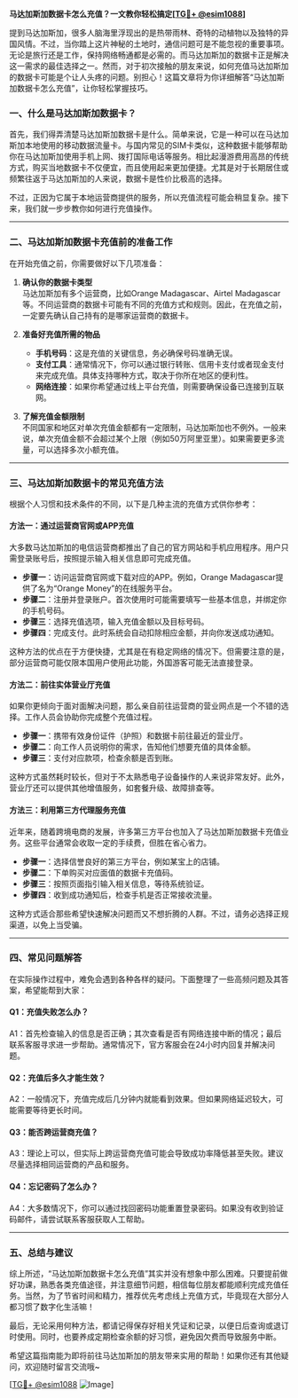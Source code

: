 **马达加斯加数据卡怎么充值？一文教你轻松搞定[[TG💪+ @esim1088](https://t.me/s/esim1088)]**

提到马达加斯加，很多人脑海里浮现出的是热带雨林、奇特的动植物以及独特的异国风情。不过，当你踏上这片神秘的土地时，通信问题可是不能忽视的重要事项。无论是旅行还是工作，保持网络畅通都是必需的。而马达加斯加的数据卡正是解决这一需求的最佳选择之一。然而，对于初次接触的朋友来说，如何充值马达加斯加的数据卡可能是个让人头疼的问题。别担心！这篇文章将为你详细解答“马达加斯加数据卡怎么充值”，让你轻松掌握技巧。

### 一、什么是马达加斯加数据卡？

首先，我们得弄清楚马达加斯加数据卡是什么。简单来说，它是一种可以在马达加斯加本地使用的移动数据流量卡。与国内常见的SIM卡类似，这种数据卡能够帮助你在马达加斯加使用手机上网、拨打国际电话等服务。相比起漫游费用高昂的传统方式，购买当地数据卡不仅便宜，而且使用起来更加便捷。尤其是对于长期居住或频繁往返于马达加斯加的人来说，数据卡是性价比极高的选择。

不过，正因为它属于本地运营商提供的服务，所以充值流程可能会稍显复杂。接下来，我们就一步步教你如何进行充值操作。

---

### 二、马达加斯加数据卡充值前的准备工作

在开始充值之前，你需要做好以下几项准备：

1. **确认你的数据卡类型**  
   马达加斯加有多个运营商，比如Orange Madagascar、Airtel Madagascar等。不同运营商的数据卡可能有不同的充值方式和规则。因此，在充值之前，一定要先确认自己持有的是哪家运营商的数据卡。

2. **准备好充值所需的物品**  
   - **手机号码**：这是充值的关键信息，务必确保号码准确无误。
   - **支付工具**：通常情况下，你可以通过银行转账、信用卡支付或者现金支付来完成充值。具体支持哪种方式，取决于你所在地区的便利性。
   - **网络连接**：如果你希望通过线上平台充值，则需要确保设备已连接到互联网。

3. **了解充值金额限制**  
   不同国家和地区对单次充值金额都有一定限制，马达加斯加也不例外。一般来说，单次充值金额不会超过某个上限（例如50万阿里亚里）。如果需要更多流量，可以选择多次小额充值。

---

### 三、马达加斯加数据卡的常见充值方法

根据个人习惯和技术条件的不同，以下是几种主流的充值方式供你参考：

#### 方法一：通过运营商官网或APP充值

大多数马达加斯加的电信运营商都推出了自己的官方网站和手机应用程序。用户只需登录账号后，按照提示输入相关信息即可完成充值。

- **步骤一**：访问运营商官网或下载对应的APP。例如，Orange Madagascar提供了名为“Orange Money”的在线服务平台。
- **步骤二**：注册并登录账户。首次使用时可能需要填写一些基本信息，并绑定你的手机号码。
- **步骤三**：选择充值选项，输入充值金额以及目标号码。
- **步骤四**：完成支付。此时系统会自动扣除相应金额，并向你发送成功通知。

这种方法的优点在于方便快捷，尤其是在有稳定网络的情况下。但需要注意的是，部分运营商可能仅限本国用户使用此功能，外国游客可能无法直接登录。

#### 方法二：前往实体营业厅充值

如果你更倾向于面对面解决问题，那么亲自前往运营商的营业网点是一个不错的选择。工作人员会协助你完成整个充值过程。

- **步骤一**：携带有效身份证件（护照）和数据卡前往最近的营业厅。
- **步骤二**：向工作人员说明你的需求，告知他们想要充值的具体金额。
- **步骤三**：支付对应款项，检查余额是否到账。

这种方式虽然耗时较长，但对于不太熟悉电子设备操作的人来说非常友好。此外，营业厅还可以提供其他增值服务，如套餐升级、故障排查等。

#### 方法三：利用第三方代理服务充值

近年来，随着跨境电商的发展，许多第三方平台也加入了马达加斯加数据卡充值业务。这些平台通常会收取一定的手续费，但胜在省心省力。

- **步骤一**：选择信誉良好的第三方平台，例如某宝上的店铺。
- **步骤二**：下单购买对应面值的数据卡充值码。
- **步骤三**：按照页面指引输入相关信息，等待系统验证。
- **步骤四**：收到成功通知后，检查手机是否正常接收流量。

这种方式适合那些希望快速解决问题而又不想折腾的人群。不过，请务必选择正规渠道，以免上当受骗。

---

### 四、常见问题解答

在实际操作过程中，难免会遇到各种各样的疑问。下面整理了一些高频问题及其答案，希望能帮到大家：

#### Q1：充值失败怎么办？
A1：首先检查输入的信息是否正确；其次查看是否有网络连接中断的情况；最后联系客服寻求进一步帮助。通常情况下，官方客服会在24小时内回复并解决问题。

#### Q2：充值后多久才能生效？
A2：一般情况下，充值完成后几分钟内就能看到效果。但如果网络延迟较大，可能需要等待更长时间。

#### Q3：能否跨运营商充值？
A3：理论上可以，但实际上跨运营商充值可能会导致成功率降低甚至失败。建议尽量选择相同运营商的产品和服务。

#### Q4：忘记密码了怎么办？
A4：大多数情况下，你可以通过找回密码功能重置登录密码。如果没有收到验证码邮件，请尝试联系客服获取人工帮助。

---

### 五、总结与建议

综上所述，“马达加斯加数据卡怎么充值”其实并没有想象中那么困难。只要提前做好功课，熟悉各类充值途径，并注意细节问题，相信每位朋友都能顺利完成充值任务。当然，为了节省时间和精力，推荐优先考虑线上充值方式，毕竟现在大部分人都习惯了数字化生活嘛！

最后，无论采用何种方法，都请记得保存好相关凭证和记录，以便日后查询或退订时使用。同时，也要养成定期检查余额的好习惯，避免因欠费而导致服务中断。

希望这篇指南能为即将前往马达加斯加的朋友带来实用的帮助！如果你还有其他疑问，欢迎随时留言交流哦~  

[[TG💪+ @esim1088](https://t.me/s/esim1088) ![Image](https://i.postimg.cc/4NQfJmqS/Snipaste-2025-05-13-00-14-12.png)]